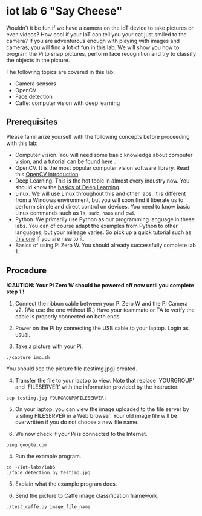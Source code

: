# iot lab 6 "Say Cheese"

Wouldn't it be fun if we have a camera on the IoT device to take pictures or even videos?  How cool if your IoT can tell you your cat just smiled to the camera? If you are adventurous enough with playing with images and cameras, you will find a lot of fun in this lab. We will show you how to program the Pi to snap pictures, perform face recognition and try to classify the objects in the picture.          

The following topics are covered in this lab:
* Camera sensors
* OpenCV
* Face detection
* Caffe: computer vision with deep learning

## Prerequisites

Please familiarize yourself with the following concepts before proceeding with this lab:
* Computer vision. You will need some basic knowledge about computer vision, and a tutorial can be found  [here](FIXME) .
* OpenCV. It is the most popular computer vision software library. Read this [OpenCV introduction](https://docs.opencv.org/3.2.0/d1/dfb/intro.html).
* Deep Learning. This is the hot topic in almost every industry now. You should know the [basics of Deep Learning](https://medium.com/@shridhar743/a-beginners-guide-to-deep-learning-5ee814cf7706).
* Linux. We will use Linux throughout this and other labs. It is different from a Windows environment, but you will soon find it liberate us to perform simple and direct control on devices. You need to know basic Linux commands such as ```ls```, ```sudo```, ```nano``` and ```pwd```.
* Python. We primarily use Python as our programming language in these labs. You can of course adapt the examples from Python to other languages, but your mileage varies. So pick up a quick tutorial such as [this one](https://www.learnpython.org) if you are new to it.
* Basics of using Pi Zero W. You should already successfully complete lab 1.

## Procedure

__!CAUTION: Your Pi Zero W should be powered off now until you complete step 1 !__

1. Connect the ribbon cable between your Pi Zero W and the Pi Camera v2. (We use the one without IR.) Have your teammate or TA to verify the cable is properly connected on both ends.

2. Power on the Pi by connecting the USB cable to your laptop. Login as usual.

3. Take a picture with your Pi.
```
./capture_img.sh
```
You should see the picture file (testimg.jpg) created.

4. Transfer the file to your laptop to view. Note that replace 'YOURGROUP' and 'FILESERVER' with the information provided by the instructor.
```
scp testimg.jpg YOURGROUP@FILESERVER:
```

5. On your laptop, you can view the image uploaded to the file server by visiting FILESERVER in a Web browser. Your old image file will be overwritten if you do not choose a new file name.

3. We now check if your Pi is connected to the Internet.
```
ping google.com
```

4. Run the example program.
```
cd ~/iot-labs/lab6
./face_detection.py testimg.jpg
```

5. Explain what the example program does.

6. Send the picture to Caffe image classification framework.
```
./test_caffe.py image_file_name
```
